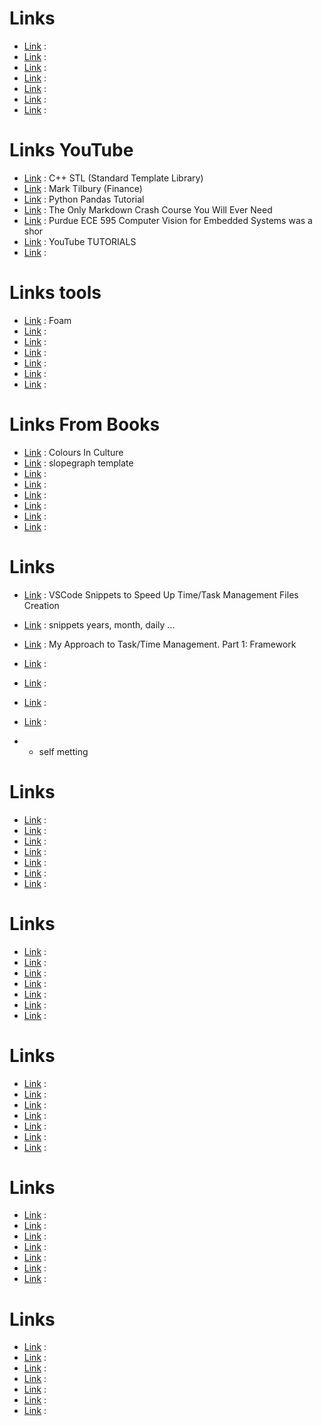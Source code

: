 

# Links
- [Link]( ) : 
- [Link]( ) : 
- [Link]( ) : 
- [Link]( ) : 
- [Link]( ) : 
- [Link]( ) : 
- [Link]( ) : 


# Links YouTube
- [Link]( https://www.youtube.com/watch?v=BKBXM7ypQG0&list=PL1w8k37X_6L9NXrP1D31hDTKcdAPIL0cG) : C++ STL (Standard Template Library)
- [Link]( https://www.youtube.com/@marktilbury/videos) : Mark Tilbury (Finance)
- [Link](https://www.youtube.com/watch?v=zmdjNSmRXF4&list=PL-osiE80TeTsWmV9i9c58mdDCSskIFdDS&index=3 ) : Python Pandas Tutorial
- [Link]( https://www.youtube.com/watch?v=_PPWWRV6gbA) : The Only Markdown Crash Course You Will Ever Need
- [Link](https://www.youtube.com/playlist?list=PLbAJGHgm1c0jk9tfYDpROveJIoDzO28cO ) : Purdue ECE 595 Computer Vision for Embedded Systems was a shor
- [Link](https://www.youtube.com/watch?v=qtBVS16l-FA&list=PLjiPh7vdm10Jfks2RjnTaJNPPE7TqA7zm&index=9 ) : YouTube TUTORIALS
- [Link]( ) : 


# Links tools
- [Link](https://github.com/foambubble/foam ) : Foam
- [Link]( ) : 
- [Link]( ) : 
- [Link]( ) : 
- [Link]( ) : 
- [Link]( ) : 
- [Link]( ) : 


# Links From Books
- [Link]( https://informationisbeautiful.net/visualizations/colours-in-cultures/ ) : Colours In Culture
- [Link]( https://www.storytellingwithdata.com/blog/2013/11/slopegraph-template) : slopegraph template
- [Link]( ) : 
- [Link]( ) : 
- [Link]( ) : 
- [Link]( ) : 
- [Link]( ) : 
- [Link]( ) : 



# Links
- [Link]( https://zhauniarovich.com/post/2020/2020-04-snippets-for-tm/) : VSCode Snippets to Speed Up Time/Task Management Files Creation
- [Link](https://raw.githubusercontent.com/zyrikby/website_related/master/2020-04-snippets-for-tm/org.json ) : snippets years, month, daily ...
- [Link]( https://zhauniarovich.com/post/2019/2019-12-my-approach-to-tm-p1/) : My Approach to Task/Time Management. Part 1: Framework
- [Link]( ) : 
- [Link]( ) : 
- [Link]( ) : 
- [Link]( ) : 

- - self metting 

# Links
- [Link]( ) : 
- [Link]( ) : 
- [Link]( ) : 
- [Link]( ) : 
- [Link]( ) : 
- [Link]( ) : 
- [Link]( ) : 


# Links
- [Link]( ) : 
- [Link]( ) : 
- [Link]( ) : 
- [Link]( ) : 
- [Link]( ) : 
- [Link]( ) : 
- [Link]( ) : 

# Links
- [Link]( ) : 
- [Link]( ) : 
- [Link]( ) : 
- [Link]( ) : 
- [Link]( ) : 
- [Link]( ) : 
- [Link]( ) : 


# Links
- [Link]( ) : 
- [Link]( ) : 
- [Link]( ) : 
- [Link]( ) : 
- [Link]( ) : 
- [Link]( ) : 
- [Link]( ) : 


# Links
- [Link]( ) : 
- [Link]( ) : 
- [Link]( ) : 
- [Link]( ) : 
- [Link]( ) : 
- [Link]( ) : 
- [Link]( ) : 

